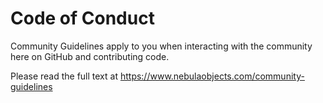 # Code of Conduct

Community Guidelines apply to you when interacting with the community here on GitHub and contributing code.

Please read the full text at https://www.nebulaobjects.com/community-guidelines
